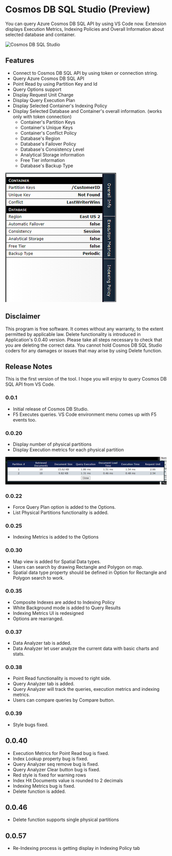 # Cosmos DB SQL Studio (Preview)

You can query Azure Cosmos DB SQL API by using VS Code now. Extension displays Execution Metrics, Indexing Policies and Overall Information about selected database and container.

![Cosmos DB SQL Studio](https://github.com/hsavran/CosmosDB/raw/master/azuresqleditor.gif)

## Features

* Connect to Cosmos DB SQL API by using token or connection string.
* Query Azure Cosmos DB SQL API
* Point Read by using Partition Key and Id
* Query Options support
* Display Request Unit Charge
* Display Query Execution Plan
* Display Selected Container's Indexing Policy
* Display Selected Database and Container's overall information. (works only with token connection)
    * Container's Partition Keys
    * Container's Unique Keys
    * Container's Conflict Policy
    * Database's Region
    * Database's Failover Policy
    * Database's Consistency Level
    * Analytical Storage information
    * Free Tier information
    * Database's Backup Type

![feature X](https://github.com/hsavran/CosmosDB/raw/master/overall.png)

## Disclaimer

This program is free software. It comes without any warranty, to the extent permitted by applicable law. Delete functionality is introduced in Application's 0.0.40 version.
Please take all steps necessary to check that you are deleting the correct data. You cannot hold Cosmos DB SQL Studio coders for any damages or issues that may arise by using Delete function.

## Release Notes

This is the first version of the tool. 
I hope you will enjoy to query Cosmos DB SQL API from VS Code.

### 0.0.1

* Initial release of Cosmos DB Studio.
* F5 Executes queries. VS Code environment menu comes up with F5 events too.

### 0.0.20
* Display number of physical partitions
* Display Execution metrics for each physical partition


![feature X](https://raw.githubusercontent.com/hsavran/CosmosDB/master/partmetrics.PNG)

### 0.0.22
* Force Query Plan option is added to the Options.
* List Physical Partitions functionality is added.

### 0.0.25
* Indexing Metrics is added to the Options

### 0.0.30
* Map view is added for Spatial Data types.
* Users can search by drawing Rectangle and Polygon on map.
* Spatial data type property should be defined in Option for Rectangle and Polygon search to work.

### 0.0.35
* Composite Indexes are added to Indexing Policy
* White Background mode is added to Query Results
* Indexing Metrics UI is redesigned
* Options are rearranged.

### 0.0.37
* Data Analyzer tab is added.
* Data Analyzer let user analyze the current data with basic charts and stats.

### 0.0.38
* Point Read functionality is moved to right side.
* Query Analyzer tab is added.
* Query Analyzer will track the queries, execution metrics and indexing metrics.
* Users can compare queries by Compare button.

### 0.0.39
* Style bugs fixed.

## 0.0.40
* Execution Metrics for Point Read bug is fixed.
* Index Lookup property bug is fixed.
* Query Analyzer seq remove bug is fixed.
* Query Analyzer Clear button bug is fixed.
* Red style is fixed for warning rows
* Index Hit Documents value is rounded to 2 decimals
* Indexing Metrics bug is fixed.
* Delete function is added.

## 0.0.46
* Delete function supports single physical partitions

## 0.0.57
* Re-Indexing process is getting display in Indexing Policy tab
